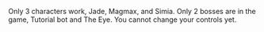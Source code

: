 Only 3 characters work, Jade, Magmax, and Simia. Only 2 bosses are in the game, Tutorial bot and The Eye. You cannot change your controls yet.
